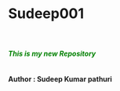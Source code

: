 # Sudeep001
<br>
<h4 style="color: Green;"> <i>This is my new Repository</i> </h4>
<br>
<b> Author : Sudeep Kumar pathuri </b>
